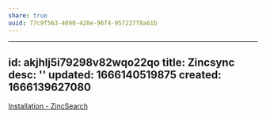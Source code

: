 ```yaml
---
share: true
uuid: 77c9f563-4090-428e-96f4-957227f8a61b
---
```

---
id: akjhlj5i79298v82wqo22qo
title: Zincsync
desc: ''
updated: 1666140519875
created: 1666139627080
---

[Installation - ZincSearch](https://docs.zincsearch.com/installation/)
